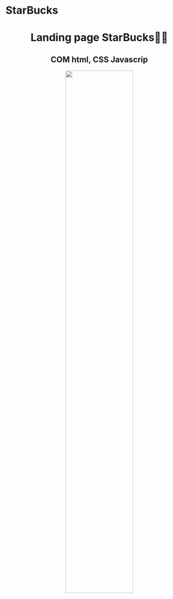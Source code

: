 # StarBucks


<h1  align="center">Landing page StarBucks💚🥤</H1>
<h2 align="center">COM html, CSS Javascrip</H2>
  <div align="center">
<img src="https://media.giphy.com/media/L4akOR4cZaeBKX6vnH/giphy.gif" style="width: 60%;">
 

</div>
